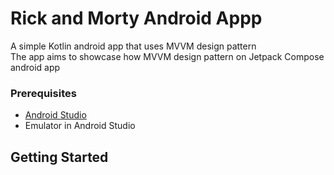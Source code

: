 # Rick and Morty Android Appp
A simple Kotlin android app that uses MVVM design pattern <br>
The app aims to showcase how MVVM design pattern on Jetpack Compose android app <br>



### Prerequisites
- [Android Studio](https://developer.android.com/studio)
- Emulator in Android Studio

## Getting Started
```
```
